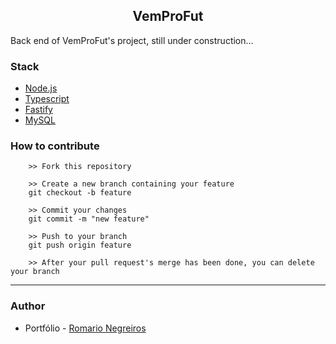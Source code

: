 <p align="center">
    <h2 align="center">VemProFut</h2>
</p>

Back end of VemProFut's project, still under construction...

### Stack

- [Node.js](https://nodejs.org/en)
- [Typescript](https://www.typescriptlang.org)
- [Fastify](https://fastify.dev)
- [MySQL](https://www.mysql.com)

### How to contribute

```
    >> Fork this repository

    >> Create a new branch containing your feature
    git checkout -b feature

    >> Commit your changes
    git commit -m "new feature"

    >> Push to your branch
    git push origin feature

    >> After your pull request's merge has been done, you can delete your branch

```

---

### Author

- Portfólio - [Romario Negreiros](https://romario-negreiros.github.io/Romario-frontend/)